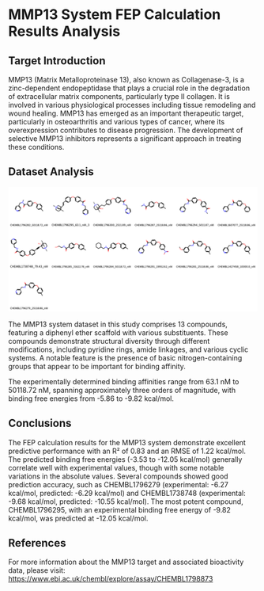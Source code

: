 # MMP13 System FEP Calculation Results Analysis

## Target Introduction

MMP13 (Matrix Metalloproteinase 13), also known as Collagenase-3, is a zinc-dependent endopeptidase that plays a crucial role in the degradation of extracellular matrix components, particularly type II collagen. It is involved in various physiological processes including tissue remodeling and wound healing. MMP13 has emerged as an important therapeutic target, particularly in osteoarthritis and various types of cancer, where its overexpression contributes to disease progression. The development of selective MMP13 inhibitors represents a significant approach in treating these conditions.

## Dataset Analysis

![Molecular structures of representative compounds](mol_grid.png)

The MMP13 system dataset in this study comprises 13 compounds, featuring a diphenyl ether scaffold with various substituents. These compounds demonstrate structural diversity through different modifications, including pyridine rings, amide linkages, and various cyclic systems. A notable feature is the presence of basic nitrogen-containing groups that appear to be important for binding affinity.

The experimentally determined binding affinities range from 63.1 nM to 50118.72 nM, spanning approximately three orders of magnitude, with binding free energies from -5.86 to -9.82 kcal/mol.

## Conclusions

The FEP calculation results for the MMP13 system demonstrate excellent predictive performance with an R² of 0.83 and an RMSE of 1.22 kcal/mol. The predicted binding free energies (-3.53 to -12.05 kcal/mol) generally correlate well with experimental values, though with some notable variations in the absolute values. Several compounds showed good prediction accuracy, such as CHEMBL1796279 (experimental: -6.27 kcal/mol, predicted: -6.29 kcal/mol) and CHEMBL1738748 (experimental: -9.68 kcal/mol, predicted: -10.55 kcal/mol). The most potent compound, CHEMBL1796295, with an experimental binding free energy of -9.82 kcal/mol, was predicted at -12.05 kcal/mol.

## References

For more information about the MMP13 target and associated bioactivity data, please visit:
https://www.ebi.ac.uk/chembl/explore/assay/CHEMBL1798873 